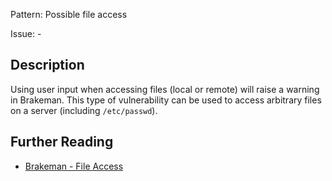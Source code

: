 Pattern: Possible file access

Issue: -

## Description

Using user input when accessing files (local or remote) will raise a warning in Brakeman. This type of vulnerability can be used to access arbitrary files on a server (including `/etc/passwd`).

## Further Reading

* [Brakeman - File Access](https://brakemanscanner.org/docs/warning_types/file_access/)